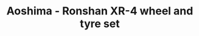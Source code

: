 ---
layout: product
title: "Aoshima - Ronshan XR-4 wheel and tyre set"
price: "TBA" 
desc: "N/A"
img_path: "/assets/img/AO40218.webp"
brand: "N/A"
available: false
special_offer: false
new: false
soon: false
cat: "010000"
subcat: "013700"
subsubcat: "0N/A"
sifra: "AO40218"
popular: false
spec: false
---
